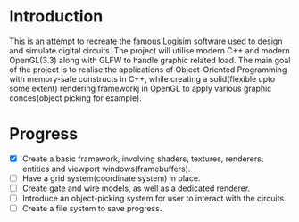 # Introduction
This is an attempt to recreate the famous Logisim software used to design and simulate digital circuits. The project will utilise modern C++ and modern OpenGL(3.3) along with GLFW to handle graphic related load. The main goal of the project is to realise the applications of Object-Oriented Programming with memory-safe constructs in C++, while creating a solid(flexible upto some extent) rendering frameworkj in OpenGL to apply various graphic conces(object picking for example).

# Progress
- [x] Create a basic framework, involving shaders, textures, renderers, entities and viewport windows(framebuffers).
- [ ] Have a grid system(coordinate system) in place.
- [ ] Create gate and wire models, as well as a dedicated renderer.
- [ ] Introduce an object-picking system for user to interact with the circuits.
- [ ] Create a file system to save progress.
